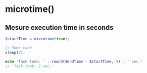  # microtime()
 ## Mesure execution time in seconds
 ```php
 $startTime = microtime(true);
 
 // Some code
 sleep(2);
 
 echo 'Task took: ' . round($endTime - $startTime, 3) . ' sec.'
 // 'Task took: 2 sec.'
 ```
 
